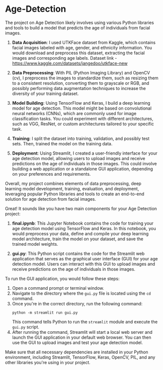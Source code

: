 # Age-Detection
The project on Age Detection likely involves using various Python libraries and tools to build a model that predicts the age of individuals from facial images.

1. **Data Acquisition**: I used UTKFace dataset from Kaggle, which contains facial images labeled with age, gender, and ethnicity information. You would download and preprocess this dataset, extracting the facial images and corresponding age labels. Dataset link - https://www.kaggle.com/datasets/jangedoo/utkface-new

2. **Data Preprocessing**: With PIL (Python Imaging Library) and OpenCV (cv), I preprocess the images to standardize them, such as resizing them to a consistent resolution, converting them to grayscale or RGB, and possibly performing data augmentation techniques to increase the diversity of your training dataset.

3. **Model Building**: Using TensorFlow and Keras, I build a deep learning model for age detection. This model might be based on convolutional neural networks (CNNs), which are commonly used for image classification tasks. You could experiment with different architectures, such as VGG, ResNet, or custom architectures tailored to your specific task.

4. **Training**: I split the dataset into training, validation, and possibly test sets. Then, trained the model on the training data.

5. **Deployment**: Using Streamlit, I created a user-friendly interface for your age detection model, allowing users to upload images and receive predictions on the age of individuals in those images. This could involve building a web application or a standalone GUI application, depending on your preferences and requirements.

Overall, my project combines elements of data preprocessing, deep learning model development, training, evaluation, and deployment, leveraging popular Python libraries and tools to create an end-to-end solution for age detection from facial images.


Great! It sounds like you have two main components for your Age Detection project:

1. **final.ipynb**: This Jupyter Notebook contains the code for training your age detection model using TensorFlow and Keras. In this notebook, you would preprocess your data, define and compile your deep learning model architecture, train the model on your dataset, and save the trained model weights.

2. **gui.py**: This Python script contains the code for the Streamlit web application that serves as the graphical user interface (GUI) for your age detection model. Users can interact with this GUI to upload images and receive predictions on the age of individuals in those images.

To run the GUI application, you would follow these steps:

1. Open a command prompt or terminal window.
2. Navigate to the directory where the `gui.py` file is located using the `cd` command.
3. Once you're in the correct directory, run the following command:
   ```
   python -m streamlit run gui.py
   ```
   This command tells Python to run the `streamlit` module and execute the `gui.py` script.
4. After running the command, Streamlit will start a local web server and launch the GUI application in your default web browser. You can then use the GUI to upload images and test your age detection model.

Make sure that all necessary dependencies are installed in your Python environment, including Streamlit, TensorFlow, Keras, OpenCV, PIL, and any other libraries you're using in your project.

